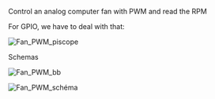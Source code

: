 Control an analog computer fan with PWM and read the RPM

For GPIO, we have to deal with that:

![Fan_PWM_piscope](https://user-images.githubusercontent.com/46988275/54840986-a0584e00-4ca4-11e9-8593-cf068c1db6b0.png)


Schemas

![Fan_PWM_bb](https://user-images.githubusercontent.com/46988275/54840432-6c305d80-4ca3-11e9-8960-9d9df191c138.png)

![Fan_PWM_schéma](https://user-images.githubusercontent.com/46988275/54840433-6c305d80-4ca3-11e9-93e9-00b92c1430a5.png)
